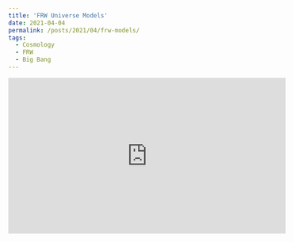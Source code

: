 ```yaml
---
title: 'FRW Universe Models'
date: 2021-04-04
permalink: /posts/2021/04/frw-models/
tags:
  - Cosmology
  - FRW
  - Big Bang
---
```


<iframe width="560" height="315" src="https://www.youtube.com/embed/1ApCBAW2MzY" title="YouTube video player" frameborder="0" allow="accelerometer; autoplay; clipboard-write; encrypted-media; gyroscope; picture-in-picture" allowfullscreen></iframe>